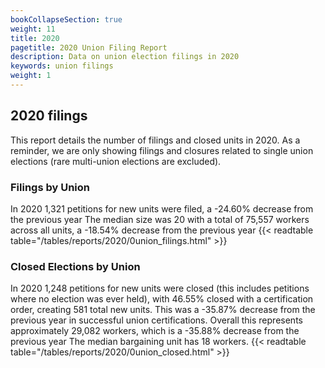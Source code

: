```yaml
---
bookCollapseSection: true
weight: 11
title: 2020
pagetitle: 2020 Union Filing Report
description: Data on union election filings in 2020
keywords: union filings
weight: 1
---
```


## 2020 filings

This report details the number of filings and closed units in 2020. As a reminder, we are only showing filings and closures related to single union elections (rare multi-union elections are excluded).

### Filings by Union
In 2020 1,321 petitions for new units were filed, a -24.60% decrease from the previous year The median size was 20 with a total of 75,557 workers across all units, a -18.54% decrease from the previous year
{{< readtable table="/tables/reports/2020/0union_filings.html" >}}

### Closed Elections by Union
In 2020 1,248 petitions for new units were closed (this includes petitions where no election was ever held), with 46.55% closed with a certification order, creating 581 total new units. This was a -35.87% decrease from the previous year in successful union certifications. Overall this represents approximately 29,082 workers, which is a -35.88% decrease from the previous year The median bargaining unit has 18 workers.
{{< readtable table="/tables/reports/2020/0union_closed.html" >}}
